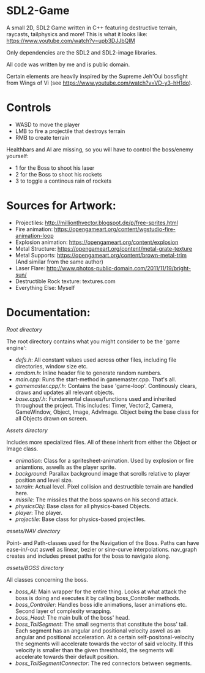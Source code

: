 # SDL2-Game
A small 2D, SDL2 Game written in C++ featuring destructive terrain, raycasts, tailphysics and more!
This is what it looks like: https://www.youtube.com/watch?v=upb3DJJbQIM

Only dependencies are the SDL2 and SDL2-image libraries.

All code was written by me and is public domain.

Certain elements are heavily inspired by the Supreme Jeh'Oul bossfight from Wings of Vi (see https://www.youtube.com/watch?v=VD-y3-hH1do).

# Controls
- WASD to move the player
- LMB to fire a projectile that destroys terrain
- RMB to create terrain

Healthbars and AI are missing, so you will have to control the boss/enemy yourself:
- 1 for the Boss to shoot his laser
- 2 for the Boss to shoot his rockets
- 3 to toggle a continous rain of rockets

# Sources for Artwork:
- Projectiles: 	http://millionthvector.blogspot.de/p/free-sprites.html
- Fire animation: 			https://opengameart.org/content/wgstudio-fire-animation-loop
- Explosion animation: 		https://opengameart.org/content/explosion
- Metal Structure: https://opengameart.org/content/metal-grate-texture
- Metal Supports: 	https://opengameart.org/content/brown-metal-trim (And similar from the same author)
- Laser Flare: 	http://www.photos-public-domain.com/2011/11/19/bright-sun/
- Destructible Rock texture: textures.com
- Everything Else: Myself

# Documentation:

*Root directory*

The root directory contains what you might consider to be the 'game engine':
- *defs.h*: All constant values used across other files, including file directories, window size etc.
- *random.h*: Inline header file to generate random numbers.
- *main.cpp*: Runs the start-method in gamemaster.cpp. That's all.
- *gamemaster.cpp/.h*: Contains the base 'game-loop'. Continously clears, draws and updates all relevant objects.
- *base.cpp/.h*: Fundamental classes/functions used and inherited throughout the project. This includes: Timer, Vector2, Camera, GameWindow, Object, Image, AdvImage. Object being the base class for all Objects drawn on screen.


*Assets directory*

Includes more specialized files. All of these inherit from either the Object or Image class.
- *animation*: Class for a spritesheet-animation. Used by explosion or fire aniamtions, aswells as the player sprite.
- *background*: Parallax background image that scrolls relative to player position and level size.
- *terrain*: Actual level. Pixel collision and destructible terrain are handled here.
- *missile*: The missiles that the boss spawns on his second attack.
- *physicsObj*: Base class for all physics-based Objects.
- *player*: The player.
- *projectile*: Base class for physics-based projectiles.


*assets/NAV directory*

Point- and Path-classes used for the Navigation of the Boss.
Paths can have ease-in/-out aswell as linear, bezier or sine-curve interpolations.
nav_graph creates and includes preset paths for the boss to navigate along.


*assets/BOSS directory*

All classes concerning the boss.
- *boss_AI*: Main wrapper for the entire thing. Looks at what attack the boss is doing and executes it by calling boss_Controller methods.
- *boss_Controller*: Handles boss idle animations, laser animations etc. Second layer of complexity wrapping.
- *boss_Head*: The main bulk of the boss' head.
- *boss_TailSegment*: The small segments that constitute the boss' tail. Each segment has an angular and positional velocity aswell as an angular and positional acceleration. At a certain self-positonal-velocity the segments will accelerate towards the vector of said velocity. If this velocity is smaller than the given threshhold, the segments will accelerate towards their default position.
- *boss_TailSegmentConnector*: The red connectors between segments.
